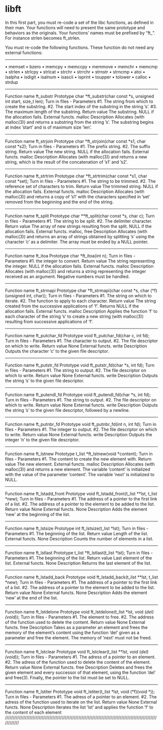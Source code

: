 # libft
In this first part, you must re-code a set of the libc functions, as defined in their man. Your functions will need to present the same prototype and behaviors 
as the originals. Your functions’ names must be prefixed by “ft_”. For instance strlen becomes ft_strlen.

You must re-code the following functions. These function do not need any external functions:
****************************************************************************************************
• memset
• bzero
• memcpy
• memccpy
• memmove
• memchr
• memcmp
• strlen
• strlcpy
• strlcat
• strchr
• strrchr
• strnstr
• strncmp
• atoi
• isalpha
• isdigit
• isalnum
• isascii
• isprint
• toupper
• tolower
• calloc
• strdup
*****************************************************************************************************
Function name ft_substr
Prototype char *ft_substr(char const *s, unsigned int start, size_t len);
Turn in files -
Parameters #1. The string from which to create the substring.
#2. The start index of the substring in the string ’s’.
#3. The maximum length of the substring.
Return value The substring. NULL if the allocation fails.
External functs. malloc
Description Allocates (with malloc(3)) and returns a substring from the string ’s’. The substring begins at index ’start’ and is of maximum size ’len’.
*****************************************************************************************************
Function name ft_strjoin
Prototype char *ft_strjoin(char const *s1, char const *s2);
Turn in files -
Parameters
#1. The prefix string.
#2. The suffix string.
Return value The new string. NULL if the allocation fails.
External functs. malloc
Description Allocates (with malloc(3)) and returns a new string, which is the result of the concatenation of ’s1’ and ’s2’.
******************************************************************************************************
Function name ft_strtrim
Prototype char *ft_strtrim(char const *s1, char const *set);
Turn in files -
Parameters 
#1. The string to be trimmed.
#2. The reference set of characters to trim.
Return value The trimmed string. NULL if the allocation fails.
External functs. malloc
Description Allocates (with malloc(3)) and returns a copy of ’s1’ with the characters specified in ’set’ removed from the beginning and the end of the string.
*******************************************************************************************************
Function name ft_split
Prototype char **ft_split(char const *s, char c);
Turn in files -
Parameters
#1. The string to be split.
#2. The delimiter character.
Return value The array of new strings resulting from the split. NULL if the allocation fails.
External functs. malloc, free
Description Allocates (with malloc(3)) and returns an array of strings obtained by splitting ’s’ using the character ’c’ as a delimiter. The array must be
ended by a NULL pointer.
*******************************************************************************************************
Function name ft_itoa
Prototype char *ft_itoa(int n);
Turn in files -
Parameters
#1. the integer to convert.
Return value The string representing the integer. NULL if the allocation fails.
External functs. malloc
Description Allocates (with malloc(3)) and returns a string representing the integer received as an argument.
Negative numbers must be handled.
*******************************************************************************************************
Function name ft_strmapi
Prototype char *ft_strmapi(char const *s, char (*f)(unsigned
int, char));
Turn in files -
Parameters
#1. The string on which to iterate.
#2. The function to apply to each character.
Return value The string created from the successive applications of ’f’. Returns NULL if the allocation fails.
External functs. malloc
Description Applies the function ’f’ to each character of the string ’s’ to create a new string (with malloc(3))
resulting from successive applications of ’f’.
*********************************************************************************************************
Function name ft_putchar_fd
Prototype void ft_putchar_fd(char c, int fd);
Turn in files -
Parameters
#1. The character to output.
#2. The file descriptor on which to write.
Return value None
External functs. write
Description Outputs the character ’c’ to the given file descriptor.
**********************************************************************************************************
Function name ft_putstr_fd
Prototype void ft_putstr_fd(char *s, int fd);
Turn in files -
Parameters
#1. The string to output.
#2. The file descriptor on which to write.
Return value None
External functs. write
Description Outputs the string ’s’ to the given file descriptor.
***********************************************************************************************************
Function name ft_putendl_fd
Prototype void ft_putendl_fd(char *s, int fd);
Turn in files -
Parameters
#1. The string to output.
#2. The file descriptor on which to write.
Return value None
External functs. write
Description Outputs the string ’s’ to the given file descriptor, followed by a newline.
***********************************************************************************************************
Function name ft_putnbr_fd
Prototype void ft_putnbr_fd(int n, int fd);
Turn in files -
Parameters
#1. The integer to output.
#2. The file descriptor on which to write.
Return value None
External functs. write
Description Outputs the integer ’n’ to the given file descriptor.
************************************************************************************************************
Function name ft_lstnew
Prototype t_list *ft_lstnew(void *content);
Turn in files -
Parameters
#1. The content to create the new element with.
Return value The new element.
External functs. malloc
Description Allocates (with malloc(3)) and returns a new element. The variable ’content’ is initialized with the value of the parameter ’content’. The
variable ’next’ is initialized to NULL.
************************************************************************************************************
Function name ft_lstadd_front
Prototype void ft_lstadd_front(t_list **lst, t_list *new);
Turn in files -
Parameters
#1. The address of a pointer to the first link of a list.
#2. The address of a pointer to the element to be added to the list.
Return value None
External functs. None
Description Adds the element ’new’ at the beginning of the list.
***********************************************************************************************************
Function name ft_lstsize
Prototype int ft_lstsize(t_list *lst);
Turn in files -
Parameters
#1. The beginning of the list.
Return value Length of the list.
External functs. None
Description Counts the number of elements in a list.
***********************************************************************************************************
Function name ft_lstlast
Prototype t_list *ft_lstlast(t_list *lst);
Turn in files -
Parameters
#1. The beginning of the list.
Return value Last element of the list.
External functs. None
Description Returns the last element of the list.
***********************************************************************************************************
Function name ft_lstadd_back
Prototype void ft_lstadd_back(t_list **lst, t_list *new);
Turn in files -
Parameters
#1. The address of a pointer to the first link of a list.
#2. The address of a pointer to the element to be added to the list.
Return value None
External functs. None
Description Adds the element ’new’ at the end of the list.
************************************************************************************************************
Function name ft_lstdelone
Prototype void ft_lstdelone(t_list *lst, void (*del)(void*));
Turn in files -
Parameters
#1. The element to free.
#2. The address of the function used to delete the content.
Return value None
External functs. free
Description Takes as a parameter an element and frees the memory of the element’s content using the function
’del’ given as a parameter and free the element. The memory of ’next’ must not be freed.
***********************************************************************************************************
Function name ft_lstclear
Prototype void ft_lstclear(t_list **lst, void (*del)(void*));
Turn in files -
Parameters
#1. The adress of a pointer to an element.
#2. The adress of the function used to delete the
content of the element.
Return value None
External functs. free
Description Deletes and frees the given element and every
successor of that element, using the function ’del’ and free(3).
Finally, the pointer to the list must be set to NULL.
************************************************************************************************************
Function name ft_lstiter
Prototype void ft_lstiter(t_list *lst, void (*f)(void *));
Turn in files -
Parameters
#1. The adress of a pointer to an element.
#2. The adress of the function used to iterate on the list.
Return value None
External functs. None
Description Iterates the list ’lst’ and applies the function ’f’ to the content of each element
////////////////////////////////////////////////////////////////////////////////////////////////////////////
